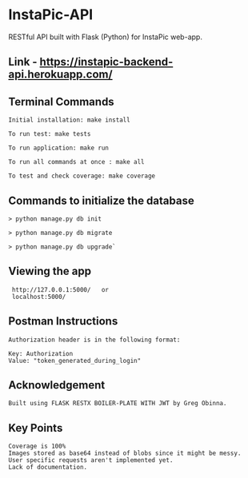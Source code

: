 # InstaPic-API
RESTful API built with Flask (Python) for InstaPic web-app. 

## Link - https://instapic-backend-api.herokuapp.com/

## Terminal Commands

	Initial installation: make install

	To run test: make tests

	To run application: make run

	To run all commands at once : make all

	To test and check coverage: make coverage


## Commands to initialize the database

	> python manage.py db init

	> python manage.py db migrate

	> python manage.py db upgrade`
	
## Viewing the app
	
	 http://127.0.0.1:5000/   or
	 localhost:5000/
	 
## Postman Instructions

	Authorization header is in the following format:

    Key: Authorization
    Value: "token_generated_during_login"
	

## Acknowledgement
	
	Built using FLASK RESTX BOILER-PLATE WITH JWT by Greg Obinna.


## Key Points

	Coverage is 100%
	Images stored as base64 instead of blobs since it might be messy.
	User specific requests aren't implemented yet.
	Lack of documentation.
	